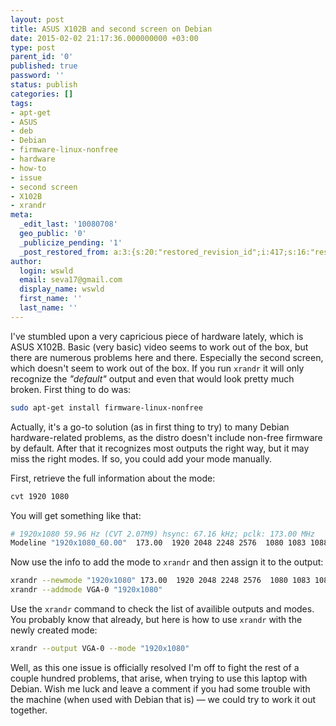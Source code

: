 ```yaml
---
layout: post
title: ASUS X102B and second screen on Debian
date: 2015-02-02 21:17:36.000000000 +03:00
type: post
parent_id: '0'
published: true
password: ''
status: publish
categories: []
tags:
- apt-get
- ASUS
- deb
- Debian
- firmware-linux-nonfree
- hardware
- how-to
- issue
- second screen
- X102B
- xrandr
meta:
  _edit_last: '10080708'
  geo_public: '0'
  _publicize_pending: '1'
  _post_restored_from: a:3:{s:20:"restored_revision_id";i:417;s:16:"restored_by_user";i:10080708;s:13:"restored_time";i:1422912010;}
author:
  login: wswld
  email: seva17@gmail.com
  display_name: wswld
  first_name: ''
  last_name: ''
---
```

I've stumbled upon a very capricious piece of hardware lately, which is ASUS 
X102B. Basic (very basic) video seems to work out of the box, but there are 
numerous problems here and there. Especially the second screen, which doesn't 
seem to work out of the box. If you run `xrandr` it will only recognize the 
*"default"* output and even that would look pretty much broken. First thing to 
do was:

``` sh
sudo apt-get install firmware-linux-nonfree
```

Actually, it's a go-to solution (as in first thing to try) to many Debian 
hardware-related problems, as the distro doesn't include non-free firmware by 
default. After that it recognizes most outputs the right way, but it may miss 
the right modes. If so, you could add your mode manually.

First, retrieve the full information about the mode:

``` sh
cvt 1920 1080
```

You will get something like that:

``` sh
# 1920x1080 59.96 Hz (CVT 2.07M9) hsync: 67.16 kHz; pclk: 173.00 MHz
Modeline "1920x1080_60.00"  173.00  1920 2048 2248 2576  1080 1083 1088 1120 -hsync +vsync
```

Now use the info to add the mode to `xrandr` and then assign it to the output:

``` sh
xrandr --newmode "1920x1080" 173.00  1920 2048 2248 2576  1080 1083 1088 1120 -HSync +VSync
xrandr --addmode VGA-0 "1920x1080"
```

Use the `xrandr` command to check the list of availible outputs and modes. You 
probably know that already, but here is how to use `xrandr` with the newly 
created mode:

``` sh
xrandr --output VGA-0 --mode "1920x1080"
```

Well, as this one issue is officially resolved I'm off to fight the rest of a 
couple hundred problems, that arise, when trying to use this laptop with 
Debian. Wish me luck and leave a comment if you had some trouble with the 
machine (when used with Debian that is) — we could try to work it out together.
